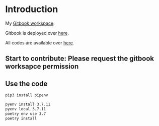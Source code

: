 # Introduction

My [Gitbook workspace](https://app.gitbook.com/@ztlevi).

Gitbook is deployed over [here](https://ztlevi.gitbook.io/ml-101).

All codes are available over [here](https://github.com/ztlevi/ML_101/tree/master/codes).

## Start to contribute: Please request the gitbook worksapce permission

## Use the code

```bash
pip3 install pipenv

pyenv install 3.7.11
pyenv local 3.7.11
poetry env use 3.7
poetry install
```


